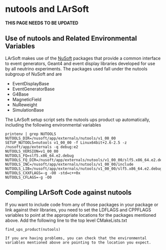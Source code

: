 nutools and LArSoft
============================================

**THIS PAGE NEEDS TO BE UPDATED**

Use of nutools and Related Environmental Variables
----------------------------------------------------------------------------------------------------------

LArSoft makes use of the [NuSoft](https://cdcvs.fnal.gov/redmine/projects/nusoftart/wiki) packages that provide a common interface to event generators, Geant4 and event display libraries developed for use by all neutrino experiments. The packages used fall under the nutools subgroup of NuSoft and are

-   EventDisplayBase
-   EventGeneratorBase
-   G4Base
-   MagneticField
-   NuReweight
-   SimulationBase

The LArSoft setup script sets the nutools ups product up automatically, including the following environmental variables

    printenv | grep NUTOOLS
    NUTOOLS_DIR=/nusoft/app/externals/nutools/v1_00_00
    SETUP_NUTOOLS=nutools v1_00_00 -f Linux64bit+2.6-2.5 -z /nusoft/app/externals -q debug:e2
    NUTOOLS_VERSION=v1_00_00
    NUTOOLS_FQ=slf5.x86_64.e2.debug
    NUTOOLS_FQ_DIR=/nusoft/app/externals/nutools/v1_00_00/slf5.x86_64.e2.debug
    NUTOOLS_INC=/nusoft/app/externals/nutools/v1_00_00/include
    NUTOOLS_LIB=/nusoft/app/externals/nutools/v1_00_00/slf5.x86_64.e2.debug/lib
    NUTOOLS_CXXFLAGS=-g -O0 -std=c++0x
    NUTOOLS_CFLAGS=-g -O0

Compiling LArSoft Code against nutools
----------------------------------------------------------------------------------

If you want to include code from any of those packages in your package or link against their libraries, you need to set the LDFLAGS and CPPFLAGS variables to point at the appropriate locations for the packages mentioned above.
Add the following line to the top level CMakeLists.txt

    find_ups_product(nutools)

    If you are having problems, you can check that the environmental variables mentioned above are pointing to the location you expect.

